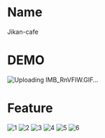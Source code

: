
# Name

Jikan-cafe

# DEMO
![Uploading IMB_RnVFIW.GIF…]()

# Feature
![1](https://user-images.githubusercontent.com/57088740/89726376-faea7980-da54-11ea-9f93-f13bf0f2045c.jpg)
![2](https://user-images.githubusercontent.com/57088740/89726377-fd4cd380-da54-11ea-8483-88e0ccd85e54.jpg)
![3](https://user-images.githubusercontent.com/57088740/89726378-fe7e0080-da54-11ea-9402-247722c7efdf.jpg)
![4](https://user-images.githubusercontent.com/57088740/89726380-ff169700-da54-11ea-966f-d503a6da0b68.jpg)
![5](https://user-images.githubusercontent.com/57088740/89726381-ffaf2d80-da54-11ea-8f35-c99bc75af4cd.jpg)
![6](https://user-images.githubusercontent.com/57088740/89726382-0047c400-da55-11ea-9146-f9466c1b06a6.jpg)


